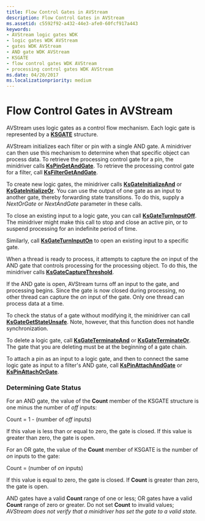 ```yaml
---
title: Flow Control Gates in AVStream
description: Flow Control Gates in AVStream
ms.assetid: c5592f92-a432-44e3-afe0-60fcf917a443
keywords:
- AVStream logic gates WDK
- logic gates WDK AVStream
- gates WDK AVStream
- AND gate WDK AVStream
- KSGATE
- flow control gates WDK AVStream
- processing control gates WDK AVStream
ms.date: 04/20/2017
ms.localizationpriority: medium
---
```


# Flow Control Gates in AVStream





AVStream uses logic gates as a control flow mechanism. Each logic gate is represented by a [**KSGATE**](/windows-hardware/drivers/ddi/ks/ns-ks-_ksgate) structure.

AVStream initializes each filter or pin with a single AND gate. A minidriver can then use this mechanism to determine when that specific object can process data. To retrieve the processing control gate for a pin, the minidriver calls [**KsPinGetAndGate**](/windows-hardware/drivers/ddi/ks/nf-ks-kspingetandgate). To retrieve the processing control gate for a filter, call [**KsFilterGetAndGate**](/windows-hardware/drivers/ddi/ks/nf-ks-ksfiltergetandgate).

To create new logic gates, the minidriver calls [**KsGateInitializeAnd**](/windows-hardware/drivers/ddi/ks/nf-ks-ksgateinitializeand) or [**KsGateInitializeOr**](/windows-hardware/drivers/ddi/ks/nf-ks-ksgateinitializeor). You can use the output of one gate as an input to another gate, thereby forwarding state transitions. To do this, supply a *NextOrGate* or *NextAndGate* parameter in these calls.

To close an existing input to a logic gate, you can call [**KsGateTurnInputOff**](/windows-hardware/drivers/ddi/ks/nf-ks-ksgateturninputoff). The minidriver might make this call to stop and close an active pin, or to suspend processing for an indefinite period of time.

Similarly, call [**KsGateTurnInputOn**](/windows-hardware/drivers/ddi/ks/nf-ks-ksgateturninputon) to open an existing input to a specific gate.

When a thread is ready to process, it attempts to capture the *on* input of the AND gate that controls processing for the processing object. To do this, the minidriver calls [**KsGateCaptureThreshold**](/windows-hardware/drivers/ddi/ks/nf-ks-ksgatecapturethreshold).

If the AND gate is open, AVStream turns off an input to the gate, and processing begins. Since the gate is now closed during processing, no other thread can capture the *on* input of the gate. Only one thread can process data at a time.

To check the status of a gate without modifying it, the minidriver can call [**KsGateGetStateUnsafe**](/windows-hardware/drivers/ddi/ks/nf-ks-ksgategetstateunsafe). Note, however, that this function does not handle synchronization.

To delete a logic gate, call [**KsGateTerminateAnd**](/windows-hardware/drivers/ddi/ks/nf-ks-ksgateterminateand) or [**KsGateTerminateOr**](/windows-hardware/drivers/ddi/ks/nf-ks-ksgateterminateor). The gate that you are deleting must be at the beginning of a gate chain.

To attach a pin as an input to a logic gate, and then to connect the same logic gate as input to a filter's AND gate, call [**KsPinAttachAndGate**](/windows-hardware/drivers/ddi/ks/nf-ks-kspinattachandgate) or [**KsPinAttachOrGate**](/windows-hardware/drivers/ddi/ks/nf-ks-kspinattachorgate).

### Determining Gate Status

For an AND gate, the value of the **Count** member of the KSGATE structure is one minus the number of *off* inputs:

Count = 1 - (number of *off* inputs)

If this value is less than or equal to zero, the gate is closed. If this value is greater than zero, the gate is open.

For an OR gate, the value of the **Count** member of KSGATE is the number of *on* inputs to the gate:

Count = (number of *on* inputs)

If this value is equal to zero, the gate is closed. If **Count** is greater than zero, the gate is open.

AND gates have a valid **Count** range of one or less; OR gates have a valid **Count** range of zero or greater. Do not set **Count** to invalid values; *AVStream does not verify that a minidriver has set the gate to a valid state.*

 

